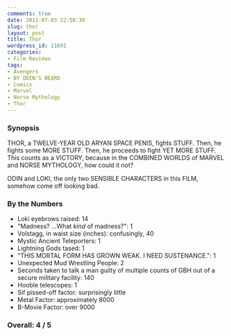 ```yaml
---
comments: true
date: 2011-07-03 22:58:39
slug: thor
layout: post
title: Thor
wordpress_id: 11691
categories:
- Film Reviews
tags:
- Avengers
- BY ODIN'S BEARD
- Comics
- Marvel
- Norse Mythology
- Thor
---
```


### Synopsis

THOR, a TWELVE-YEAR OLD ARYAN SPACE PENIS, fights STUFF.  Then, he fights some MORE STUFF.  Then, he proceeds to fight YET MORE STUFF.  This counts as a VICTORY, because in the COMBINED WORLDS of MARVEL and NORSE MYTHOLOGY, how could it not?

ODIN and LOKI, the only two SENSIBLE CHARACTERS in this FILM, somehow come off looking bad.

### By the Numbers

  * Loki eyebrows raised: 14
  * "Madness? ...What _kind_ of madness?": 1
  * Volstagg, in waist size (inches): confusingly, 40
  * Mystic Ancient Teleporters: 1
  * Lightning Gods tased: 1
  * "THIS MORTAL FORM HAS GROWN WEAK. I NEED SUSTENANCE.": 1
  * Unexpected Mud Wrestling People: 2
  * Seconds taken to talk a man guilty of multiple counts of GBH out of a secure military facility: 140
  * Hooble telescopes: 1
  * Sif pissed-off factor: surprisingly little
  * Metal Factor: approximately 8000
  * B-Movie Factor: over 9000

### Overall: 4 / 5
